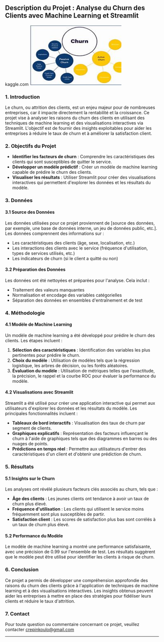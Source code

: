 ## Description du Projet : Analyse du Churn des Clients avec Machine Learning et Streamlit

kaggle.com
<img src="download.jpg" alt="Image de téléchargement" width="300" height="200">
### 1. Introduction

Le churn, ou attrition des clients, est un enjeu majeur pour de nombreuses entreprises, car il impacte directement la rentabilité et la croissance. Ce projet vise à analyser les raisons du churn des clients en utilisant des techniques de machine learning et des visualisations interactives via Streamlit. L'objectif est de fournir des insights exploitables pour aider les entreprises à réduire le taux de churn et à améliorer la satisfaction client.

### 2. Objectifs du Projet

- **Identifier les facteurs de churn** : Comprendre les caractéristiques des clients qui sont susceptibles de quitter le service.
- **Développer un modèle prédictif** : Créer un modèle de machine learning capable de prédire le churn des clients.
- **Visualiser les résultats** : Utiliser Streamlit pour créer des visualisations interactives qui permettent d'explorer les données et les résultats du modèle.

### 3. Données

#### 3.1 Source des Données

Les données utilisées pour ce projet proviennent de [source des données, par exemple, une base de données interne, un jeu de données public, etc.]. Les données comprennent des informations sur :

- Les caractéristiques des clients (âge, sexe, localisation, etc.)
- Les interactions des clients avec le service (fréquence d'utilisation, types de services utilisés, etc.)
- Les indicateurs de churn (si le client a quitté ou non)

#### 3.2 Préparation des Données

Les données ont été nettoyées et préparées pour l'analyse. Cela inclut :

- Traitement des valeurs manquantes
- Normalisation et encodage des variables catégorielles
- Séparation des données en ensembles d'entraînement et de test

### 4. Méthodologie

#### 4.1 Modèle de Machine Learning

Un modèle de machine learning a été développé pour prédire le churn des clients. Les étapes incluent :

1. **Sélection des caractéristiques** : Identification des variables les plus pertinentes pour prédire le churn.
2. **Choix du modèle** : Utilisation de modèles tels que la régression logistique, les arbres de décision, ou les forêts aléatoires.
3. **Évaluation du modèle** : Utilisation de métriques telles que l'exactitude, la précision, le rappel et la courbe ROC pour évaluer la performance du modèle.

#### 4.2 Visualisations avec Streamlit

Streamlit a été utilisé pour créer une application interactive qui permet aux utilisateurs d'explorer les données et les résultats du modèle. Les principales fonctionnalités incluent :

- **Tableaux de bord interactifs** : Visualisation des taux de churn par segment de clients.
- **Graphiques explicatifs** : Représentation des facteurs influençant le churn à l'aide de graphiques tels que des diagrammes en barres ou des nuages de points.
- **Prédictions en temps réel** : Permettre aux utilisateurs d'entrer des caractéristiques d'un client et d'obtenir une prédiction de churn.

### 5. Résultats

#### 5.1 Insights sur le Churn

Les analyses ont révélé plusieurs facteurs clés associés au churn, tels que :

- **Âge des clients** : Les jeunes clients ont tendance à avoir un taux de churn plus élevé.
- **Fréquence d'utilisation** : Les clients qui utilisent le service moins fréquemment sont plus susceptibles de partir.
- **Satisfaction client** : Les scores de satisfaction plus bas sont corrélés à un taux de churn plus élevé.

#### 5.2 Performance du Modèle

Le modèle de machine learning a montré une performance satisfaisante, avec une précision de 0.99 sur l'ensemble de test. Les résultats suggèrent que le modèle peut être utilisé pour identifier les clients à risque de churn.

### 6. Conclusion

Ce projet a permis de développer une compréhension approfondie des raisons du churn des clients grâce à l'application de techniques de machine learning et à des visualisations interactives. Les insights obtenus peuvent aider les entreprises à mettre en place des stratégies pour fidéliser leurs clients et réduire le taux d'attrition.


### 7. Contact

Pour toute question ou commentaire concernant ce projet, veuillez contacter crepinkoulo@gmail.com

---
